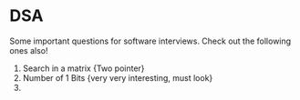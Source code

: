 # DSA

Some important questions for software interviews. Check out the following ones also!

1. Search in a matrix {Two pointer}
2. Number of 1 Bits {very very interesting, must look}
3. 


